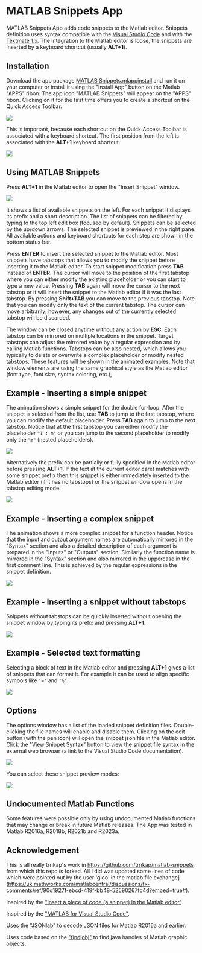 # MATLAB Snippets App
MATLAB Snippets App adds code snippets to the Matlab editor. Snippets definition uses syntax compatible with the [Visual Studio Code](https://code.visualstudio.com/docs/editor/userdefinedsnippets) and with the [Textmate 1.x](https://macromates.com/manual/en/snippets). The integration to the Matlab editor is loose, the snippets are inserted by a keyboard shortcut (usually **ALT+1**).

## Installation
Download the app package [MATLAB Snippets.mlappinstall](https://github.com/Pandalism/matlab-snippets-updated/raw/master/MATLAB%20Snippets.mlappinstall) and run it on your computer or install it using the "Install App" button on the Matlab "APPS" ribon. The app icon "MATLAB Snippets" will appear on the "APPS" ribon. Clicking on it for the first time offers you to create a shortcut on the Quick Access Toolbar.

![](html/add_to_favorites.png)

This is important, because each shortcut on the Quick Access Toolbar is associated with a keyboard shortcut. The first position from the left is associated with the **ALT+1** keyboard shortcut.

![](html/quick_bar.png)

## Using MATLAB Snippets
Press **ALT+1** in the Matlab editor to open the "Insert Snippet" window.

![](html/insertSnippet.png)

It shows a list of available snippets on the left. For each snippet it displays its prefix and a short description. The list of snippets can be filtered by typing to the top left edit box (focused by default). Snippets can be selected by the up/down arrows. The selected snippet is previewed in the right pane. All available actions and keyboard shortcuts for each step are shown in the bottom status bar.

Press **ENTER** to insert the selected snippet to the Matlab editor. Most snippets have tabstops that allows you to modify the snippet before inserting it to the Matlab editor. To start snippet modification press **TAB** instead of **ENTER**. The cursor will move to the position of the first tabstop where you can either modify the existing placeholder or you can start to type a new value. Pressing **TAB** again will move the cursor to the next tabstop or it will insert the snippet to the Matlab editor if it was the last tabstop. By pressing **Shift+TAB** you can move to the previous tabstop. Note that you can modify only the text of the current tabstop. The cursor can move arbitrarily; however, any changes out of the currently selected tabstop will be discarded.

The window can be closed anytime without any action by **ESC**.
Each tabstop can be mirrored on multiple locations in the snippet. Target tabstops can adjust the mirrored value by a regular expression and by calling Matlab functions. Tabstops can be also nested, which allows you typically to delete or overwrite a complex placeholder or modify nested tabstops. These features will be shown in the animated examples.
Note that window elements are using the same graphical style as the Matlab editor (font type, font size, syntax coloring, etc.),

## Example - Inserting a simple snippet
The animation shows a simple snippet for the double for-loop. After the snippet is selected from the list, use **TAB** to jump to the first tabstop, where you can modify the default placeholder. Press **TAB** again to jump to the next tabstop. Notice that at the first tabstop you can either modify the placeholder `"1 : m"` or you can jump to the second placeholder to modify only the `"m"` (nested placeholders).

![](html/02_simple_tabstop.gif)

Alternatively the prefix can be partially or fully specified in the Matlab editor before pressing **ALT+1**. If the text at the current editor caret matches with some snippet prefix then this snippet is either immediately inserted to the Matlab editor (if it has no tabstops) or the snippet window opens in the tabstop editing mode.

![](html/03_simple_tabstop_prefix.gif)

## Example - Inserting a complex snippet
The animation shows a more complex snippet for a function header. Notice that the input and output argument names are automatically mirrored in the "Syntax" section and also a detailed description of each argument is prepared in the "Inputs" or "Outputs" section. Similarly the function name is mirrored in the "Syntax" section and also mirrored in the uppercase in the first comment line. This is achieved by the regular expressions in the snippet definition.

![](html/04_complex_tabstops.gif)

## Example - Inserting a snippet without tabstops
Snippets without tabstops can be quickly inserted without opening the snippet window by typing its prefix and pressing **ALT+1**.

![](html/05_plain_snippet.gif)

## Example - Selected text formatting
Selecting a block of text in the Matlab editor and pressing **ALT+1** gives a list of snippets that can format it. For example it can be used to align specific symbols like `'='` and `'%'`.

![](html/06_block_operations.gif)

## Options
The options window has a list of the loaded snippet definition files. Double-clicking the file names will enable and disable them. Clicking on the edit button (with the pen icon) will open the snippet json file in the Matlab editor. Click the "View Snippet Syntax" button to view the snippet file syntax in the external web browser (a link to the Visual Studio Code documentation).

![](html/options.png)

You can select these snippet preview modes:

![](html/previewModes.png)

## Undocumented Matlab Functions
Some features were possible only by using undocumented Matlab functions that may change or break in future Matlab releases. The App was tested in Matlab R2016a, R2018b, R2021b and R2023a.

## Acknowledgement
This is all really trnkap's work in https://github.com/trnkap/matlab-snippets from which this repo is forked. All I did was updated some lines of code which were pointed out by the user 'gloo' in the matlab file exchange](https://uk.mathworks.com/matlabcentral/discussions/fx-comments/ref/90d1927f-ebcd-419f-bb48-52590267fc4d?embed=true#).

Inspired by the ["Insert a piece of code (a snippet) in the Matlab editor"](https://www.mathworks.com/matlabcentral/fileexchange/41704-insert-a-piece-of-code-a-snippet-in-the-matlab-editor).

Inspired by the ["MATLAB for Visual Studio Code"](https://marketplace.visualstudio.com/items?itemName=Gimly81.matlab).

Uses the ["JSONlab"](https://github.com/fangq/jsonlab) to decode JSON files for Matlab R2016a and earlier.

Uses code based on the ["findjobj"](https://www.mathworks.com/matlabcentral/fileexchange/14317-findjobj-find-java-handles-of-matlab-graphic-objects) to find java handles of Matlab graphic objects.
